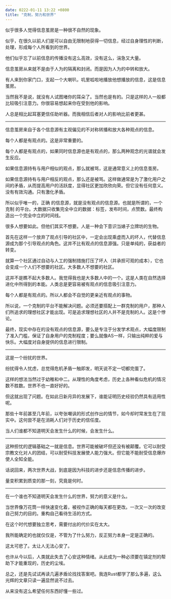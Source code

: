 ```yaml
---
date: 0222-01-11 13:22 +0800
title: "克制，努力和世界"
---
```

<!-- more -->

似乎很多人觉得信息茧房是一种很不自然的现象。

似乎，在很久以前人们是可以自由无限制地获得一切信息，经过自身理性的判断，处理，形成每个人所看到的世界。

他们似乎忘了以前信息的传播没有这么高效，没有这么，湍急又大量。

信息茧房从来就不是由于人为的隔离和封闭。而是因为人为的中转和放大。

有人来到你家门口，支起一个大喇叭，叽里呱啦地播放他想播放的信息，这是信息茧房。

当然我不是说，就没有人试图堵你的耳朵了。当然也是有的。只是这样的人一般都比较吸引注意力。你很容易想起来你在受到他的影响。

人总是相比起耳塞更信任助听器。而我相信后者对人的影响比前者更甚。

----

信息茧房来自于各个信息源有主观偏见的不对称转播和放大各种观点的信息。

每个人都是有观点的。这是非常重要的。

每个人都是有观点的，如果同时信息源也是有观点的，那么两种观念的光谱就会发生反应。

如果信息源持有与用户相似的观点，那么就被骂，这是通常意义上的信息茧房。

如果信息源持有与用户相反的观点，那么还是被骂。这样做通常是为了激化用户之间的矛盾，从而提高用户的活跃度，显得社区更加欣欣向荣。但它没有任何意义。没有有效沟通。只有激化矛盾。

所以似乎唯一的，正确 的信息源，就是没有观点的信息源。也就是所谓的，一个 克制 的平台。大数据只收集完全中立的数据：标签，发布时间，点赞数。最终构造出一个完全中立的时间线。

很多人想要如此。但他们其实不想要。人是一种会下意识当婊子立牌坊的生物。

首先在这样一个放弃了观点引导的社区中，一定会出现乘虚而入的坏人，代替信息源成为那个引导观点的角色。这并不比有观点的信息源强。只是单纯的，获益者的转变。

就算一个社区通过自动与人工的强制措施打压了坏人（并承担可观的成本），它也会变成一个人们不想要的社区。大多数人不想要的社区。

这并不是瞧不起大多数人。我觉得我也是大多数人中的一个。这是人类在自然选择进化中所得到的本能。人类总是更容易被有观点的信息吸引注意力。

每个人都是有观点的。所以人都会不自觉的更亲近有观点的事物。

所以说，一个克制的平台不能解决问题。必须还要搭配上一群克制的用户，那种人们所追求的理想社区才能出现。可是追求理想社区的人并不是克制的人。这是个悖论。

最终，现实中存在的没有观点的信息源，要么是专注于分发学术观点，大幅度限制了准入门槛，保证了自身用户的克制程度；要么就像AS一样，只输出纯粹的爱与快乐。大幅度对自身提供的信息进行限制。

----

这是一个纷扰的世界。

纷扰得令人忧虑，总觉得危机矛盾一触即发，明天说不定一切都完蛋了。

这样的想法当然过于幼稚和中二。从理性的角度考虑，历史上各种看似危机的情况数不胜数。世界不也一直好好的。

但这就出现了问题。在如此日新月异的发展下，谁能证明历史经验仍然具有适用性呢。

那些十年前甚至几年前，以夸张嘲讽的形式创作出的情节，如今却时常发生在了现实中。这何尝不是在消耗人们对于历史的信任度。

当人们谁都不知道明天会发生什么的时候，会发生什么。

----

这种担忧的逻辑基础之一就是信息。世界可能被破坏但还没有被颠覆。它可以耐受宗教文化对人的团结，可以耐受科技发展使人能力强大。但它能不能耐受信息爆炸使人全知全能。

话说回来，两次世界大战，到底是因为科技的进步还是信息传播的进步。

量变积累到质变的那一刻，究竟是何时。

----

在一个谁也不知道明天会发生什么的世界，努力的意义是什么。

当世界像万花筒一样快速变化着，被视作正确的每天都在更改。一次又一次的改变自己努力的目的。重构自己看待生活的方式。

在这个时代想要独立思考，需要付出的代价实在太大。

我所能确定的也就仅仅是，不管为了什么努力，反正努力本身一定是正确的。

这太可悲了。太让人无法心安了。

也许从今以后，人类就此失去了心安这种情绪。从此成为一种必须要在镇定剂的帮助下才能重现的，历史的尘埃。

总之，还是先试试再读几遍矛盾论找找答案吧。我连Rust都学了那么多遍，这么光辉的文章只读一遍显然说不过去。

从来没有这么希望任何东西好懂一些过。
